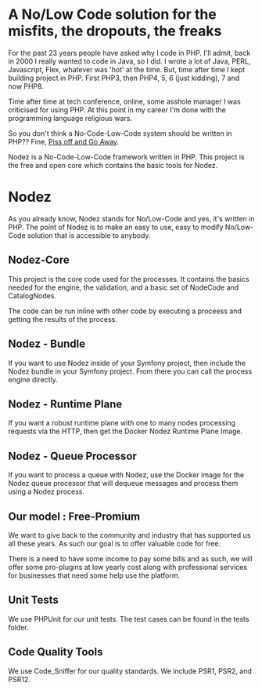 # A No/Low Code solution for the misfits, the dropouts, the freaks

For the past 23 years people have asked why I code in PHP. I'll admit, back in 2000 I really wanted to code in Java, so I did. I wrote a lot of Java, PERL, Javascript, Flex, whatever was 'hot' at the time. But, time after time I kept building project in PHP. First PHP3, then PHP4, 5, 6 (just kidding), 7 and now PHP8. 

Time after time at tech conference, online, some asshole manager I was criticised for using PHP. At this point in my career I'm done with the programming language religious wars. 

So you don't think a No-Code-Low-Code system should be written in PHP?? Fine, [Piss off and Go Away](https://www.urbandictionary.com/define.php?term=Elitest).

Nodez is a No-Code-Low-Code framework written in PHP. This project is the free and open core which contains the basic tools for Nodez.

# Nodez

As you already know, Nodez stands for No/Low-Code and yes, it's written in PHP.  The point of Nodez is to make an easy to use, easy to modify No/Low-Code solution that is accessible to anybody.

## Nodez-Core

This project is the core code used for the processes. It contains the basics needed for the engine, the validation, and a basic set of NodeCode and CatalogNodes.

The code can be run inline with other code by executing a proceess and getting the results of the process.

## Nodez - Bundle

If you want to use Nodez inside of your Symfony project, then include the Nodez bundle in your Symfony project. From there you can call the process engine directly.

## Nodez - Runtime Plane

If you want a robust runtime plane with one to many nodes processing requests via the HTTP, then get the Docker Nodez Runtime Plane Image. 

## Nodez - Queue Processor

If you want to process a queue with Nodez, use the Docker image for the Nodez queue processor that will dequeue messages and process them using a Nodez process.

## Our model : Free-Promium

We want to give back to the community and industry that has supported us all these years. As such our goal is to offer valuable code for free. 

There is a need to have some income to pay some bills and as such, we will offer some pro-plugins at low yearly cost along with professional services for businesses that need some help use the platform. 

## Unit Tests

We use PHPUnit for our unit tests. The test cases can be found in the tests folder.

## Code Quality Tools

We use Code_Sniffer for our quality standards. We include PSR1, PSR2, and PSR12.
